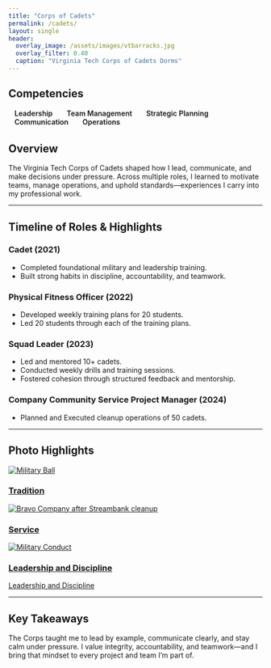 ```yaml
---
title: "Corps of Cadets"
permalink: /cadets/
layout: single
header:
  overlay_image: /assets/images/vtbarracks.jpg 
  overlay_filter: 0.40
  caption: "Virginia Tech Corps of Cadets Dorms"
---
```


<h2>Competencies</h2>
<div class="tech-stack" style="justify-content:center; margin: 1rem 0 2rem;">
  <span title="Leadership" style="margin:0 .75rem; font-weight:600;"><i class="fas fa-user-tie"></i> Leadership</span>
  <span title="Team Management" style="margin:0 .75rem; font-weight:600;"><i class="fas fa-users"></i> Team Management</span>
  <span title="Strategic Planning" style="margin:0 .75rem; font-weight:600;"><i class="fas fa-chess-knight"></i> Strategic Planning</span>
  <span title="Communication" style="margin:0 .75rem; font-weight:600;"><i class="fas fa-microphone"></i> Communication</span>
  <span title="Operations & Logistics" style="margin:0 .75rem; font-weight:600;"><i class="fas fa-compass-drafting"></i> Operations</span>
</div>

## Overview
The Virginia Tech Corps of Cadets shaped how I lead, communicate, and make decisions under pressure. Across multiple roles, I learned to motivate teams, manage operations, and uphold standards—experiences I carry into my professional work.

---

## Timeline of Roles & Highlights

### Cadet (2021)
- Completed foundational military and leadership training.
- Built strong habits in discipline, accountability, and teamwork.

### Physical Fitness Officer (2022)
- Developed weekly training plans for 20 students.
- Led 20 students through each of the training plans.

### Squad Leader (2023)
- Led and mentored 10+ cadets.
- Conducted weekly drills and training sessions.
- Fostered cohesion through structured feedback and mentorship.

### Company Community Service Project Manager (2024)
- Planned and Executed cleanup operations of 50 cadets.

---

## Photo Highlights
<div class="post-previews" style="grid-template-columns: repeat(3, 1fr);">
  <a class="post-preview" href="{{ '/assets/images/milball.jpg' | relative_url }}">
    <img src="{{ '/assets/milball.jpg' | relative_url }}" alt="Military Ball">
    <h3>Tradition</h3>
  </a>
  <a class="post-preview" href="{{ '/assets/images/bravostreambank.jpg' | relative_url }}">
    <img src="{{ '/assets/bravostreambank.jpg' | relative_url }}" alt="Bravo Company after Streambank cleanup">
    <h3>Service</h3>
  </a>
  <a class="post-preview" href="{{ '/assets/images/uniform.jpg' | relative_url }}">
    <img src="{{ '/assets/uniform.jpg' | relative_url }}" alt="Military Conduct">
    <h3>Leadership and Discipline</h3>
    <p class="meta">Leadership and Discipline</p>
  </a>
</div>


---

## Key Takeaways
The Corps taught me to lead by example, communicate clearly, and stay calm under pressure. I value integrity, accountability, and teamwork—and I bring that mindset to every project and team I’m part of.